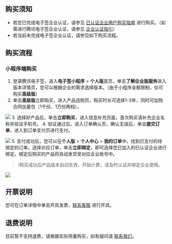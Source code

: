 ## 购买须知
- 若您已完成电子签企业认证，请参见 [已认证企业用户购买指南](https://cloud.tencent.com/document/product/1323/53795) 进行购买。（如需进行腾讯电子签企业认证，请参见 [企业认证指引](https://cloud.tencent.com/document/product/1323/58758)）
- 若当前未完成电子签企业认证，请参见如下购买流程。

## 购买流程
### 小程序端购买
1. 登录腾讯电子签，进入**电子签小程序** > **个人版**首页，单击**了解企业版服务**进入版本详情页，您可以根据企业的需求选择版本。（由于小程序金额限制，仅可购买**高级版**）
2. 单击**高级版**立即购买，进入产品选购页，购买时长可选择1-3年，同时可加购合同加量包（1千份、1万份两档）。

![](https://qcloudimg.tencent-cloud.cn/raw/2d00231b08aa54056a10e926d652ba3a.png)
3. 选择好产品后，单击**立即购买**，进入信息补充页面，首次购买请补充企业名称并验证手机号。
4. 验证通过后，进入订单确认页，确认无误后，单击**提交订单**，进入到订单支付页进行支付。

![](https://qcloudimg.tencent-cloud.cn/raw/d93168f2956ff89bfcd42d39105c2de5.png)
5. 支付成功后，您可以在**个人版** > **个人中心** > **我的订单**中，找到已支付的待绑定的订单。选择对应订单，单击**立即绑定**，即可选择您已加入的已认证企业进行绑定。绑定后购买的产品将自动发货至对应企业账号中。
>!购买成功后产品版本自动生效，开始计费，请及时认证并绑定企业使用。
>
![](https://qcloudimg.tencent-cloud.cn/raw/38db870d8457b94147c18acbfbbee219.png)


## 开票说明
您可在订单详情中单击开具发票，[联系客服](https://cloud.tencent.com/document/product/1323/59638) 进行开具。

## 退费说明
目前暂不支持退费，请根据实际用量购买，如有疑问请 [联系我们](https://cloud.tencent.com/document/product/1323/59638)。
